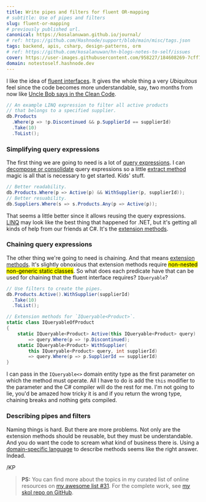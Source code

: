 ```yaml
---
title: Write pipes and filters for fluent OR-mapping
# subtitle: Use of pipes and filters
slug: fluent-or-mapping
# previously published url.
canonical: https://kosalanuwan.github.io/journal/
# ref: https://github.com/Hashnode/support/blob/main/misc/tags.json
tags: backend, apis, csharp, design-patterns, orm
# ref: https://github.com/kosalanuwan/hn-blogs-notes-to-self/issues
cover: https://user-images.githubusercontent.com/958227/184608269-7cff7014-fb2b-4c9f-8d8c-cefdbc5aac5b.png?auto=compress
domain: notestoself.hashnode.dev
---
```


I like the idea of [fluent interfaces][url-fluent-interface]. It gives the whole thing a very *Ubiquitous* feel since the code becomes more understandable, say, two months from now like [Uncle Bob says in the Clean Code][url-clean-code].

```csharp
// An example LINQ expression to filter all active products
// that belongs to a specified supplier.
db.Products
  .Where(p => !p.Discontinued && p.SupplierId == supplierId)
  .Take(10)
  .ToList();
```

[url-fluent-interface]: https://martinfowler.com/bliki/FluentInterface.html
[url-clean-code]: https://gist.github.com/wojteklu/73c6914cc446146b8b533c0988cf8d29



### Simplifying query expressions

The first thing we are going to need is a lot of [query expressions][url-query-exp]. I can [decompose or consolidate][url-refactor-simplify-cond] query expressions so a little [extract method][url-refactor-methods] magic is all that is necessary to get started. Kids' stuff.

```csharp
// Better readability.
db.Products.Where(p => Active(p) && WithSupplier(p, supplierId));
// Better resuability.
db.Suppliers.Where(s => s.Products.Any(p => Active(p));
```

That seems a little better since it allows reusing the query expressions. [LINQ][url-linq] may look like the best thing that happened for .NET, but it's getting all kinds of help from our friends at C#. It's the [extension methods][url-ext-methods].

[url-query-exp]: https://docs.microsoft.com/en-us/dotnet/csharp/language-reference/operators/lambda-expressions#lambdas-with-the-standard-query-operators
[url-refactor-simplify-cond]: https://sourcemaking.com/refactoring/simplifying-conditional-expressions
[url-refactor-methods]: https://sourcemaking.com/refactoring/composing-methods
[url-linq]: https://docs.microsoft.com/en-us/dotnet/csharp/linq/linq-in-csharp
[url-ext-methods]: https://docs.microsoft.com/en-us/dotnet/csharp/programming-guide/classes-and-structs/extension-methods



### Chaining query expressions

The other thing we're going to need is chaining. And that means [extension methods][url-ext-methods]. It's slightly obnoxious that extension methods require <mark>non-nested non-generic static classes</mark>. So what does each predicate have that can be used for chaining that the fluent interface requires? `IQueryable`? 

```cs
// Use filters to create the pipes.
db.Products.Active().WithSupplier(supplierId)
  .Take(10)
  .ToList();
```

```csharp
// Extension methods for `IQueryable<Product>`.
static class IQueryableOfProduct
{
    static IQueryable<Product> Active(this IQueryable<Product> query)
        => query.Where(p => !p.Discontinued);
    static IQueryable<Product> WithSupplier(
        this IQueryable<Product> query, int supplierId)
        => query.Where(p => p.SupplierId == supplierId)
}
```

I can pass in the `IQueryable<>` domain entity type as the first parameter on which the method must operate. All I have to do is add the `this` modifier to the parameter and the C# compiler will do the rest for me. I'm not going to lie, you'd be amazed how tricky it is and if you return the wrong type, chaining breaks and nothing gets compiled.



### Describing pipes and filters

Naming things is hard. But there are more problems. Not only are the extension methods should be reusable, but they must be understandable. And you do want the code to scream what kind of business there is. Using a [domain-specific language][url-dsl] to describe methods seems like the right answer. Indead.

[url-dsl]: https://martinfowler.com/bliki/DomainSpecificLanguage.html



/KP



> **PS:** You can find more about the topics in my curated list of online resources on [my awesome list #31][more-info]. For the complete work, see [my skol repo on GitHub][gh-repo].

[more-info]: https://github.com/kosalanuwan/journal/discussions/31
[gh-repo]: https://github.com/kosalanuwan/skol-backend-monolithic-webapi/#readme

